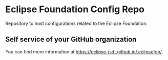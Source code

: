 # Eclipse Foundation Config Repo

Repository to host configurations related to the Eclipse Foundation.

## Self service of your GitHub organization

You can find more information at <https://eclipse-jsdt.github.io/.eclipsefdn/>.
